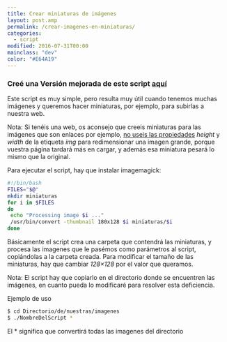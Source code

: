 ```yaml
---
title: Crear miniaturas de imágenes
layout: post.amp
permalink: /crear-imagenes-en-miniaturas/
categories:
  - script
modified: 2016-07-31T00:00
mainclass: "dev"
color: "#E64A19"
---
```


### Creé una Versión mejorada de este script [aquí][1]

Este script es muy simple, pero resulta muy útil cuando tenemos muchas imágenes y queremos hacer miniaturas, por ejemplo, para subirlas a nuestra web.

<!--ad-->

Nota: Si tenéis una web, os aconsejo que creeis miniaturas para las imágenes que son enlaces por ejemplo, [no useis las propiedades](/como-anadir-automaticamente-el-tamao-de-una-imagen-en-html-con-python/ "Añadir automáticamente el tamaño de una imagen con python") *height* y *width* de la etiqueta *img* para redimensionar una imagen grande, porque vuestra página tardará más en cargar, y además esa miniatura pesará lo mismo que la original.

Para ejecutar el script, hay que instalar imagemagick:

```bash
#!/bin/bash
FILES="$@"
mkdir miniaturas
for i in $FILES
do
 echo "Processing image $i ..."
 /usr/bin/convert -thumbnail 180x128 $i miniaturas/$i
done
```

Básicamente el script crea una carpeta que contendrá las miniaturas, y procesa las imagenes que le pasémos como parámetros al script, copiándolas a la carpeta creada. Para modificar el tamaño de las miniaturas, hay que cambiar *128&#215;128* por el valor que queramos.

Nota: El script hay que copiarlo en el directorio donde se encuentren las imágenes, en cuanto pueda lo modificaré para resolver esta deficiencia.

Ejemplo de uso

```bash
$ cd Directorio/de/nuestras/imagenes
$ ./NombreDelScript *
```

El * significa que convertirá todas las imagenes del directorio

 [1]: https://elbauldelprogramador.com/crear-miniaturas-de-imagenes-mejorado/
